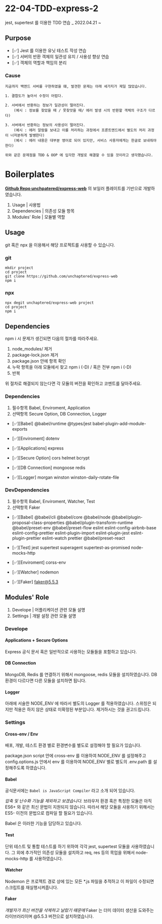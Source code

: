 # 22-04-TDD-express-2

jest, supertest 를 이용한 TDD 연습 _ 2022.04.21 ~

## Purpose

- [✅] Jest 를 이용한 유닛 테스트 작성 연습
- [✅] 서버의 반환 객체의 일관성 유지 / 사용성 향상 연습
- [✅] 객체의 역할과 책임의 분리

### Cause

```
지금까지 백앤드 서버를 구현하였을 떄, 발견한 문제는 아래 세가지가 제일 많았습니다.

1. 결합도가 높아서 수정이 어렵다.

2. 서버에서 반환하는 정보가 일관성이 떨어진다.
    (예시 : 정보를 찾았을 때 / 못찾앗을 때/ 에러 발생 시의 반환할 객체의 구조가 다르다)
    
3. 서버에서 반환하는 정보의 사용성이 떨어진다.
    (예시 : 에러 알람을 보내고 이를 처리하는 과정에서 프론트엔드에서 별도의 처리 과정이 너저분하게 발쌩한다)
    (예시 : 에러 내용은 대부분 영어로 되어 있지만, 서비스 사용자에게는 한글로 보내줘야 한다)

위와 같은 문제점을 TDD & OOP 에 입각한 개발로 해결할 수 있을 것이라고 생각했습니다.
```


# Boilerplates

[**Github Repo unchpatered/express-web**](https://github.com/unchaptered/express-web) 의 보일러 플레이트를 기반으로 개발하였습니다.

1. Usage | 사용법
2. Dependencies | 의존성 모듈 항목
3. Modules' Role | 모듈별 역할

## Usage

git 혹은 npx 을 이용해서 해당 프로젝트를 사용할 수 있습니다.


### git

```
mkdir project
cd project
git clone https://github.com/unchaptered/express-web
npm i
```

### npx

```
npx degit unchaptered/express-web project
cd project
npm i
```

## Dependencies

npm i 시 문제가 생긴되면 다음의 절차를 따라주세요.

1. node_modules/ 제거
2. package-lock.json 제거
3. package.json 안에 항목 확인
4. 누락 항목을 아래 모듈에서 찾고 npm i (-D) / 혹은 전부 npm i (-D)
5. 반복

위 절차로 해결되지 않는다면 각 모듈의 버전을 확인하고 코멘트를 달아주세요.

### Dependencies

1. 필수항목 Babel, Enviroment, Application
2. 선택항목 Secure Option, DB Connection, Logger

- [✅][Babel] @babel/runtime @types/jest babel-plugin-add-module-exports

- [✅][Enviroment] dotenv

- [✅][Applications] express
- [✅][Secure Option] cors helmet bcrypt

- [✅][DB Connection] mongoose redis
- [✅][Logger] morgan winston winston-daily-rotate-file
 
### DevDependencies

1. 필수항목 Babel, Enviroment, Watcher, Test
2. 선택항목 Faker

- [✅][Babel] @babel/cli @babel/core @babel/node @babel/plugin-proposal-class-properties @babel/plugin-transform-runtime @babel/preset-env @babel/preset-flow eslint eslint-config-airbnb-base eslint-config-prettier eslint-plugin-import eslint-plugin-jest eslint-plugin-prettier eslint-watch prettier @babel/preset-react 

- [✅][Test] jest supertest superagent supertest-as-promised node-mocks-http

- [✅][Enviroment] corss-env
- [✅][Watcher] nodemon
- [✅][Faker] faker@5.5.3

## Modules' Role

1. Develope | 어플리케이션 관련 모듈 설명
2. Settings | 개발 설정 관련 모듈 설명

### Develope

#### Applications + Secure Options

Express 공식 문서 혹은 일반적으로 사용하는 모듈들을 포함하고 있습니다.

#### DB Connection

MongoDB, Redis 를 연결하기 위해서 mongoose, redis 모듈을 설치하였습니다.
DB 환경이 다르다면 다른 모듈을 설치하면 됩니다.

#### Logger

아래에 서술한 NODE_ENV 에 따라서 별도의 Logger 를 적용하였습니다.
스위칭은 되지만 적용은 하지 않은 상태로 미확정된 부분입니다.
제거하시는 것을 권고드립니다.

### Settings

#### Cross-env / Env

배포, 개발, 테스트 환경 별로 환경변수를 별도로 설정해야 할 필요가 있습니다.

package.json script 안에 cross-env 를 이용하여 NODE_ENV 를 설정해주고
config.options.js 안에서 env 를 이용하여 NODE_ENV 별로 별도의 .env.path 를 설정해주도록 하였습니다.

#### Babel

공식문서에는 `Babel is JavaScript Compiler` 라고 소개 되어 있습니다.

_압축 및 난수화 기능을 제외하고 보겠습니다._
브라우저 환경 혹은 특정한 모듈은 아직 ES6+ 와 같은 최신 문법이 지원되지 않습니다.
따라서 해당 모듈을 사용하기 위해서는 ES5- 이전의 문법으로 컴파일 할 필요가 있습니다.

Babel 은 이러한 기능을 담당하고 있습니다.

#### Test

단위 테스트 및 통합 테스트를 하기 위하여 각각 jest, supertest 모듈을 사용하였습니다.
그 외에 추가적인 의존성 모듈을 설치하고 req, res 등의 목업을 위해서 node-mocks-http 를 사용하였습니다.

#### Watcher

Nodemon 은 프로젝트 경로 상에 있는 모든 *.js 파일을 추적하고 이 파일이 수정되면 스크립트를 재실행시켜줍니다.

#### Faker

_개발자가 최신 버전을 삭제하고 날랐기 떄문에_
Faker 는 더미 데이터 생산을 도와주는 라이브러리이며 @5.5.3 버전으로 설치하였습니다.
